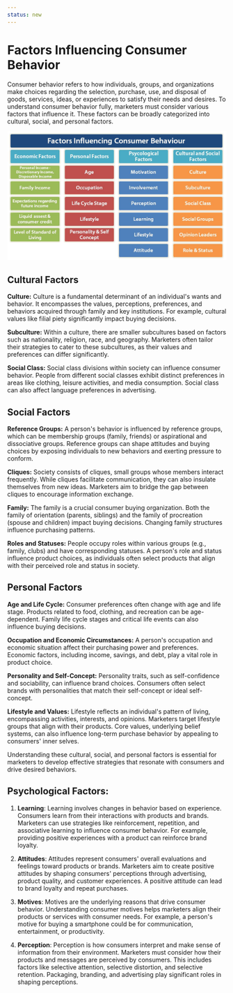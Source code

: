 ```yaml
---
status: new
---
```

# Factors Influencing Consumer Behavior

Consumer behavior refers to how individuals, groups, and organizations make choices regarding the selection, purchase, use, and disposal of goods, services, ideas, or experiences to satisfy their needs and desires. To understand consumer behavior fully, marketers must consider various factors that influence it. These factors can be broadly categorized into cultural, social, and personal factors.


![Factors Influencing Consumer Behavior](image-4.png)

## Cultural Factors

**Culture:** Culture is a fundamental determinant of an individual's wants and behavior. It encompasses the values, perceptions, preferences, and behaviors acquired through family and key institutions. For example, cultural values like filial piety significantly impact buying decisions.

**Subculture:** Within a culture, there are smaller subcultures based on factors such as nationality, religion, race, and geography. Marketers often tailor their strategies to cater to these subcultures, as their values and preferences can differ significantly.

**Social Class:** Social class divisions within society can influence consumer behavior. People from different social classes exhibit distinct preferences in areas like clothing, leisure activities, and media consumption. Social class can also affect language preferences in advertising.

## Social Factors

**Reference Groups:** A person's behavior is influenced by reference groups, which can be membership groups (family, friends) or aspirational and dissociative groups. Reference groups can shape attitudes and buying choices by exposing individuals to new behaviors and exerting pressure to conform.

**Cliques:** Society consists of cliques, small groups whose members interact frequently. While cliques facilitate communication, they can also insulate themselves from new ideas. Marketers aim to bridge the gap between cliques to encourage information exchange.

**Family:** The family is a crucial consumer buying organization. Both the family of orientation (parents, siblings) and the family of procreation (spouse and children) impact buying decisions. Changing family structures influence purchasing patterns.

**Roles and Statuses:** People occupy roles within various groups (e.g., family, clubs) and have corresponding statuses. A person's role and status influence product choices, as individuals often select products that align with their perceived role and status in society.

## Personal Factors

**Age and Life Cycle:** Consumer preferences often change with age and life stage. Products related to food, clothing, and recreation can be age-dependent. Family life cycle stages and critical life events can also influence buying decisions.

**Occupation and Economic Circumstances:** A person's occupation and economic situation affect their purchasing power and preferences. Economic factors, including income, savings, and debt, play a vital role in product choice.

**Personality and Self-Concept:** Personality traits, such as self-confidence and sociability, can influence brand choices. Consumers often select brands with personalities that match their self-concept or ideal self-concept.

**Lifestyle and Values:** Lifestyle reflects an individual's pattern of living, encompassing activities, interests, and opinions. Marketers target lifestyle groups that align with their products. Core values, underlying belief systems, can also influence long-term purchase behavior by appealing to consumers' inner selves.

Understanding these cultural, social, and personal factors is essential for marketers to develop effective strategies that resonate with consumers and drive desired behaviors.


## Psychological Factors:

1. **Learning**: Learning involves changes in behavior based on experience. Consumers learn from their interactions with products and brands. Marketers can use strategies like reinforcement, repetition, and associative learning to influence consumer behavior. For example, providing positive experiences with a product can reinforce brand loyalty.

2. **Attitudes**: Attitudes represent consumers' overall evaluations and feelings toward products or brands. Marketers aim to create positive attitudes by shaping consumers' perceptions through advertising, product quality, and customer experiences. A positive attitude can lead to brand loyalty and repeat purchases.

3. **Motives**: Motives are the underlying reasons that drive consumer behavior. Understanding consumer motives helps marketers align their products or services with consumer needs. For example, a person's motive for buying a smartphone could be for communication, entertainment, or productivity.

4. **Perception**: Perception is how consumers interpret and make sense of information from their environment. Marketers must consider how their products and messages are perceived by consumers. This includes factors like selective attention, selective distortion, and selective retention. Packaging, branding, and advertising play significant roles in shaping perceptions.


